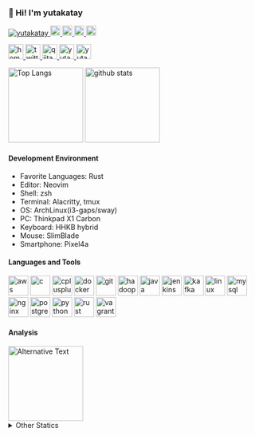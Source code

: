 ### 👋 Hi! I'm yutakatay

<p align="left"> 
  <a href="https://github.com/yutakatay/yutakatay/">
    <img src="https://komarev.com/ghpvc/?username=yutakatay" alt="yutakatay" />
  </a>
  <a href="http://twitter.com/yutakatay">
    <img height="20" src="https://img.shields.io/twitter/follow/yutakatay?label=Twitter&logo=twitter&style=flat" />
  </a>
  <a href="https://github.com/yutakatay">
    <img height="20" src="https://img.shields.io/github/followers/yutakatay?label=follow&logo=github&style=flat" />
  </a>
    <a href="http://qiita.com/yutakatay">
    <img height="20" src="https://qiita-badge.apiapi.app/s/yutakatay/posts.svg" />
  </a>
  <a href="http://qiita.com/yutakatay">
    <img height="20" src="https://qiita-badge.apiapi.app/s/yutakatay/contributions.svg" />
  </a>
</p>


<p align="left"> 
  <a href="https://yutakatay.github.io/">
    <img alt="homepage" width="30px" src="https://image.flaticon.com/icons/svg/565/565527.svg" />
  </a>
  <a href="https://twitter.com/yutakatay">
    <img alt="twitter" width="30px" src="https://image.flaticon.com/icons/svg/123/123728.svg" />
  </a>
  <a href="https://qiita.com/yutakatay">
    <img alt="qiita" width="30px" src="https://simpleicons.org/icons/qiita.svg" />
  </a>
  <a href="https://dev.to/yutakatay" target="blank">
    <img src="https://cdn.jsdelivr.net/npm/simple-icons@3.0.1/icons/dev-dot-to.svg" alt="yutakatay" height="30" width="30" />
  </a>
  <a href="https://stackoverflow.com/users/yutakatay" target="blank">
    <img src="https://cdn.jsdelivr.net/npm/simple-icons@3.0.1/icons/stackoverflow.svg" alt="yutakatay" height="30" width="30" />
  </a>
</p>

<p align="left"> 
  <img alt="Top Langs" height="150px" src="https://github-readme-stats.vercel.app/api/top-langs/?username=yutakatay&layout=compact&count_private=true&show_icons=true&show_icons=true&theme=onedark" />
  <img alt="github stats" height="150px" src="https://github-readme-stats.vercel.app/api?username=yutakatay&count_private=true&show_icons=true&show_icons=true&theme=onedark" />
</p>

#### Development Environment

- Favorite Languages: Rust
- Editor: Neovim
- Shell: zsh
- Terminal: Alacritty, tmux
- OS: ArchLinux(i3-gaps/sway)
- PC: Thinkpad X1 Carbon
- Keyboard: HHKB hybrid
- Mouse: SlimBlade
- Smartphone: Pixel4a

#### Languages and Tools

<p align="left"><img src="https://devicons.github.io/devicon/devicon.git/icons/amazonwebservices/amazonwebservices-original-wordmark.svg" alt="aws" width="40" height="40"/> <img src="https://devicons.github.io/devicon/devicon.git/icons/c/c-original.svg" alt="c" width="40" height="40"/> <img src="https://devicons.github.io/devicon/devicon.git/icons/cplusplus/cplusplus-original.svg" alt="cplusplus" width="40" height="40"/> <img src="https://devicons.github.io/devicon/devicon.git/icons/docker/docker-original-wordmark.svg" alt="docker" width="40" height="40"/> <img src="https://www.vectorlogo.zone/logos/git-scm/git-scm-icon.svg" alt="git" width="40" height="40"/> <img src="https://www.vectorlogo.zone/logos/apache_hadoop/apache_hadoop-icon.svg" alt="hadoop" width="40" height="40"/> <img src="https://devicons.github.io/devicon/devicon.git/icons/java/java-original-wordmark.svg" alt="java" width="40" height="40"/> <img src="https://www.vectorlogo.zone/logos/jenkins/jenkins-icon.svg" alt="jenkins" width="40" height="40"/> <img src="https://www.vectorlogo.zone/logos/apache_kafka/apache_kafka-icon.svg" alt="kafka" width="40" height="40"/> <img src="https://devicons.github.io/devicon/devicon.git/icons/linux/linux-original.svg" alt="linux" width="40" height="40"/> <img src="https://devicons.github.io/devicon/devicon.git/icons/mysql/mysql-original-wordmark.svg" alt="mysql" width="40" height="40"/> <img src="https://devicons.github.io/devicon/devicon.git/icons/nginx/nginx-original.svg" alt="nginx" width="40" height="40"/> <img src="https://devicons.github.io/devicon/devicon.git/icons/postgresql/postgresql-original-wordmark.svg" alt="postgresql" width="40" height="40"/> <img src="https://devicons.github.io/devicon/devicon.git/icons/python/python-original.svg" alt="python" width="40" height="40"/> <img src="https://devicons.github.io/devicon/devicon.git/icons/rust/rust-plain.svg" alt="rust" width="40" height="40"/> <img src="https://www.vectorlogo.zone/logos/vagrantup/vagrantup-icon.svg" alt="vagrant" width="40" height="40"/></p>


#### Analysis

<img height="150" src="https://github.com/yutakatay/yutakatay/blob/master/images/stat.svg" alt="Alternative Text"/>

<details>
  <summary>Other Statics</summary>
  <!--START_SECTION:waka-->
**🐱 My Github Data** 

> 🏆 2,087 Contributions in the Year 2020
 > 
> 📦 5.9 kB Used in Github's Storage 
 > 
> 🚫 Not Opted to Hire
 > 
> 📜 18 Public Repositories
 > 
> 🔑 0 Private Repository 
 > 
**I'm an Early 🐤** 

```text
🌞 Morning    55 commits     ████░░░░░░░░░░░░░░░░░░░░░   15.9% 
🌆 Daytime    144 commits    ██████████░░░░░░░░░░░░░░░   41.62% 
🌃 Evening    107 commits    ███████░░░░░░░░░░░░░░░░░░   30.92% 
🌙 Night      40 commits     ███░░░░░░░░░░░░░░░░░░░░░░   11.56%

```
📅 **I'm Most Productive on Monday** 

```text
Monday       73 commits     █████░░░░░░░░░░░░░░░░░░░░   21.1% 
Tuesday      61 commits     ████░░░░░░░░░░░░░░░░░░░░░   17.63% 
Wednesday    44 commits     ███░░░░░░░░░░░░░░░░░░░░░░   12.72% 
Thursday     34 commits     ██░░░░░░░░░░░░░░░░░░░░░░░   9.83% 
Friday       29 commits     ██░░░░░░░░░░░░░░░░░░░░░░░   8.38% 
Saturday     33 commits     ██░░░░░░░░░░░░░░░░░░░░░░░   9.54% 
Sunday       72 commits     █████░░░░░░░░░░░░░░░░░░░░   20.81%

```


📊 **This Week I Spent My Time On** 

```text
⌚︎ Time Zone: Asia/Tokyo

💬 Programming Languages: 
Other                    40 hrs 19 mins      █████████████████████░░░░   85.94% 
VimL                     1 hr 52 mins        █░░░░░░░░░░░░░░░░░░░░░░░░   3.98% 
C++                      1 hr 36 mins        ░░░░░░░░░░░░░░░░░░░░░░░░░   3.44% 
Bash                     51 mins             ░░░░░░░░░░░░░░░░░░░░░░░░░   1.82% 
JSON                     30 mins             ░░░░░░░░░░░░░░░░░░░░░░░░░   1.09%

🔥 Editors: 
Chrome                   39 hrs 39 mins      █████████████████████░░░░   84.5% 
Vim                      7 hrs 14 mins       ███░░░░░░░░░░░░░░░░░░░░░░   15.42% 
Zsh                      2 mins              ░░░░░░░░░░░░░░░░░░░░░░░░░   0.08%

💻 Operating System: 
Linux                    46 hrs 55 mins      █████████████████████████   100.0%

```

**I Mostly Code in Vim script** 

```text
Vim script               6 repos             █████████████░░░░░░░░░░░░   54.55% 
Shell                    2 repos             ████░░░░░░░░░░░░░░░░░░░░░   18.18% 
Rust                     2 repos             ████░░░░░░░░░░░░░░░░░░░░░   18.18% 
AutoHotkey               1 repos             ██░░░░░░░░░░░░░░░░░░░░░░░   9.09%

```


**Timeline**

![Chart not found](https://github.com/yutakatay/yutakatay/blob/master/charts/bar_graph.png) 


<!--END_SECTION:waka-->
</details>
